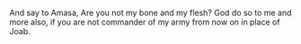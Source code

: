And say to Amasa, Are you not my bone and my flesh? God do so to me and more also, if you are not commander of my army from now on in place of Joab.
